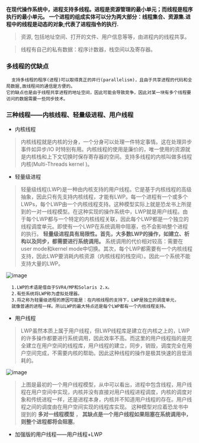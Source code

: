 
**在现代操作系统中，进程支持多线程。进程是资源管理的最小单元；而线程是程序执行的最小单元。
一个进程的组成实体可以分为两大部分：线程集合、资源集.进程中的线程是动态的对象;代表了进程指令的执行.**
>资源, 包括地址空间、打开的文件、用户信息等等，由进程内的线程共享。 

>线程有自己的私有数据：程序计数器，栈空间以及寄存器。

### 多线程的优缺点
      支持多线程的程序(进程)可以取得真正的并行(parallelism)，且由于共享进程的代码和全局数据,故线程间的通信是方便的。
    它的缺点也是由于线程共享进程的地址空间，因此可能会导致竞争，因此对某一块有多个线程要访问的数据需要一些同步技术。
    
### 三种线程——内核线程、轻量级进程、用户线程
* 内核线程
>内核线程就是内核的分身，一个分身可以处理一件特定事情。这在处理异步事件如异步/IO 时特别有用。内核线程的使用是廉价的，唯一使用的资源就是内核栈和上下文切换时保存寄存器的空间。支持多线程的内核叫做多线程内核(Multi-Threads kernel )。

* 轻量级进程
>轻量级线程(LWP)是一种由内核支持的用户线程。它是基于内核线程的高级抽象，因此只有先支持内核线程，才能有LWP。每一个进程有一个或多个LWPs，每个LWP由一个内核线程支持。这种模型实际上就是恐龙书上所提到的一对一线程模型。在这种实现的操作系统中，LWP就是用户线程。由于每个LWP都与一个特定的内核线程关联，因此每个LWP都是一个独立的线程调度单元。即使有一个LWP在系统调用中阻塞，也不会影响整个进程的执行。
> **轻量级进程具有局限性。首先，大多数LWP的操作，如建立、析构以及同步，都需要进行系统调用。**  系统调用的代价相对较高：需要在user mode和kernel mode中切换。其次，每个LWP都需要有一个内核线程支持，因此LWP要消耗内核资源（内核线程的栈空间）。因此一个系统不能支持大量的LWP。

![image](https://raw.githubusercontent.com/Herryheng/Knowledge/master/Img/LWP.jpg)

      1.LWP的术语是借自于SVR4/MP和Solaris 2.x。
      2.有些系统将LWP称为虚拟处理器。
      3.将之称为轻量级进程的原因可能是：在内核线程的支持下，LWP是独立的调度单元，
      就像普通的进程一样。所以LWP的最大特点还是每个LWP都有一个内核线程支持。
* 用户线程
>LWP虽然本质上属于用户线程，但LWP线程库是建立在内核之上的，LWP的许多操作都要进行系统调用，因此效率不高。而这里的用户线程指的是完全建立在用户空间的线程库，用户线程的建立，同步，销毁，调度完全在用户空间完成，不需要内核的帮助。因此这种线程的操作是极其快速的且低消耗的。

![image](https://raw.githubusercontent.com/Herryheng/Knowledge/master/Img/Uthread1.JPG)

>上图是最初的一个用户线程模型，从中可以看出，进程中包含线程，用户线程在用户空间中实现，内核并没有直接对用户线程进程调度，内核的调度对象和传统进程一样，还是进程本身，内核并不知道用户线程的存在。用户线程之间的调度由在用户空间实现的线程库实现。
这种模型对应着恐龙书中提到的 **多对一线程模型** ， **其缺点是一个用户线程如果阻塞在系统调用中，则整个进程都将会阻塞**。

* 加强版的用户线程——用户线程+LWP
>
